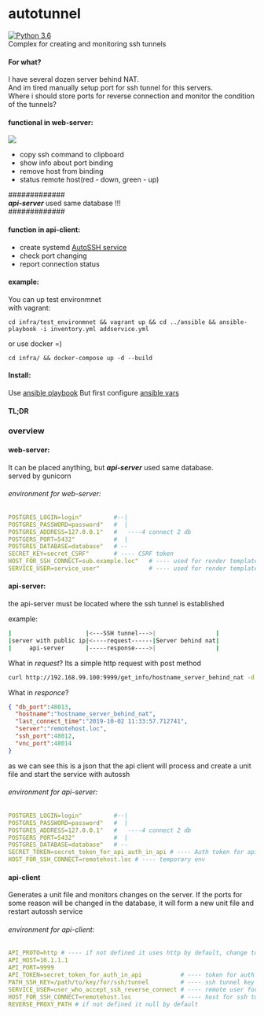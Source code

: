 # autotunnel
[![Python 3.6](https://img.shields.io/badge/python-3.6-blue.svg)](https://www.python.org/downloads/release/python-360/)  
Complex for creating and monitoring ssh tunnels

#### For what?
I have several dozen server behind NAT.  
And im tired manually setup port for ssh tunnel for this servers.  
Where i should store ports for reverse connection and monitor the condition of the tunnels?  

#### functional in web-server:

![](https://user-images.githubusercontent.com/9219437/66038990-d0c75180-e53d-11e9-838e-9872ec252efc.png)
* copy ssh command to clipboard
* show info about port binding
* remove host from binding
* status remote host(red - down, green - up)

\#############  
***api-server*** used same database !!!  
\#############


#### function in api-client:
* create systemd [ AutoSSH service](api-client/app/template/AutoSSH.service.j2)
* check port changing
* report connection status  


#### example:
You can up test environmnet  
with vagrant:
```
cd infra/test_environmnet && vagrant up && cd ../ansible && ansible-playbook -i inventory.yml addservice.yml
```
or use docker =)
```
cd infra/ && docker-compose up -d --build
```

#### Install:
Use [ansible playbook](infra/ansible/)
But first configure [ansible vars](infra/ansible/vars.yml)
#### TL;DR

### overview
#### web-server:


It can be placed anything, but ***api-server*** used same database.  
served by gunicorn


###### environment for web-server:
```yml
POSTGRES_LOGIN=login"         #--|
POSTGRES_PASSWORD=password"   #  |
POSTGRES_ADDRESS=127.0.0.1"   #   ----4 connect 2 db
POSTGERS_PORT=5432"           #  |
POSTGRES_DATABASE=database"   # --
SECRET_KEY=secret_CSRF"       # ---- CSRF token
HOST_FOR_SSH_CONNECT=sub.example.loc"   # ---- used for render template
SERVICE_USER=service_user"              # ---- used for render template
```


#### api-server:
the api-server must be located where the ssh tunnel is established  

example:
```bash
|                     |<---SSH tunnel--->|                 |
|server with public ip|<----request------|Server behind nat|
|     api-server      |-----response---->|                 |
```
What in *request*?
Its a simple http request with post method 
```bash
curl http://192.168.99.100:9999/get_info/hostname_server_behind_nat -d "token=12345_secret"
```
What in *responce*?
```json
{ "db_port":48013,
  "hostname":"hostname_server_behind_nat",
  "last_connect_time":"2019-10-02 11:33:57.712741",
  "server":"remotehost.loc",
  "ssh_port":48012,
  "vnc_port":48014
}
```
as we can see this is a json that the api client will process and create a unit file and start the service with autossh
###### environment for api-server:
```yml
POSTGRES_LOGIN=login"         #--|
POSTGRES_PASSWORD=password"   #  |
POSTGRES_ADDRESS=127.0.0.1"   #   ----4 connect 2 db
POSTGERS_PORT=5432"           #  |
POSTGRES_DATABASE=database"   # --
SECRET_TOKEN=secret_token_for_api_auth_in_api # ---- Auth token for api-client
HOST_FOR_SSH_CONNECT=remotehost.loc # ---- temporary env
```


#### api-client
Generates a unit file and monitors changes on the server. If the ports for some reason will be changed in the database, it will form a new unit file and restart autossh service
###### environment for api-client:
```yml
API_PROTO=http # ---- if not defined it uses http by default, change to https if ou use reverse proxy with ssl
API_HOST=10.1.1.1 
API_PORT=9999
API_TOKEN=secret_token_for_auth_in_api           # ---- token for auth to api-server
PATH_SSH_KEY=/path/to/key/for/ssh/tunnel         # ---- ssh tunnel key
SERVICE_USER=user_who_accept_ssh_reverse_connect # ---- remote user for ssh tunnel 
HOST_FOR_SSH_CONNECT=remotehost.loc              # ---- host for ssh tunnel
REVERSE_PROXY_PATH # if not defined it null by default
```
